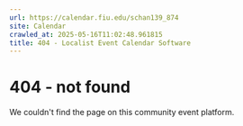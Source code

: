 ```yaml
---
url: https://calendar.fiu.edu/schan139_874
site: Calendar
crawled_at: 2025-05-16T11:02:48.961815
title: 404 - Localist Event Calendar Software
---
```


# 404 - not found
We couldn't find the page on this community event platform.
